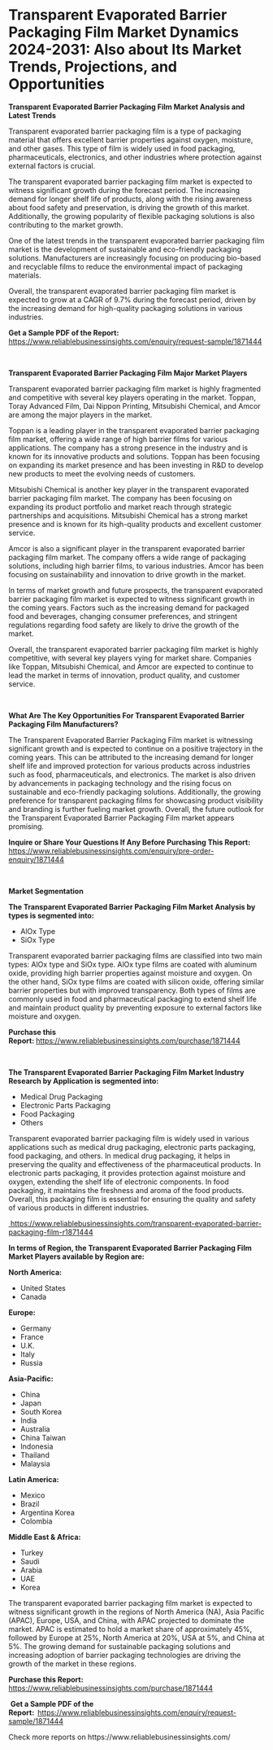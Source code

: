 <p><h1>Transparent Evaporated Barrier Packaging Film Market Dynamics 2024-2031: Also about Its Market Trends, Projections, and Opportunities</h1></p><p><strong>Transparent Evaporated Barrier Packaging Film Market Analysis and Latest Trends</strong></p>
<p><p>Transparent evaporated barrier packaging film is a type of packaging material that offers excellent barrier properties against oxygen, moisture, and other gases. This type of film is widely used in food packaging, pharmaceuticals, electronics, and other industries where protection against external factors is crucial.</p><p>The transparent evaporated barrier packaging film market is expected to witness significant growth during the forecast period. The increasing demand for longer shelf life of products, along with the rising awareness about food safety and preservation, is driving the growth of this market. Additionally, the growing popularity of flexible packaging solutions is also contributing to the market growth.</p><p>One of the latest trends in the transparent evaporated barrier packaging film market is the development of sustainable and eco-friendly packaging solutions. Manufacturers are increasingly focusing on producing bio-based and recyclable films to reduce the environmental impact of packaging materials.</p><p>Overall, the transparent evaporated barrier packaging film market is expected to grow at a CAGR of 9.7% during the forecast period, driven by the increasing demand for high-quality packaging solutions in various industries.</p></p>
<p><strong>Get a Sample PDF of the Report:&nbsp;</strong> <a href="https://www.reliablebusinessinsights.com/enquiry/request-sample/1871444">https://www.reliablebusinessinsights.com/enquiry/request-sample/1871444</a></p>
<p>&nbsp;</p>
<p><strong>Transparent Evaporated Barrier Packaging Film Major Market Players</strong></p>
<p><p>Transparent evaporated barrier packaging film market is highly fragmented and competitive with several key players operating in the market. Toppan, Toray Advanced Film, Dai Nippon Printing, Mitsubishi Chemical, and Amcor are among the major players in the market.</p><p>Toppan is a leading player in the transparent evaporated barrier packaging film market, offering a wide range of high barrier films for various applications. The company has a strong presence in the industry and is known for its innovative products and solutions. Toppan has been focusing on expanding its market presence and has been investing in R&D to develop new products to meet the evolving needs of customers.</p><p>Mitsubishi Chemical is another key player in the transparent evaporated barrier packaging film market. The company has been focusing on expanding its product portfolio and market reach through strategic partnerships and acquisitions. Mitsubishi Chemical has a strong market presence and is known for its high-quality products and excellent customer service.</p><p>Amcor is also a significant player in the transparent evaporated barrier packaging film market. The company offers a wide range of packaging solutions, including high barrier films, to various industries. Amcor has been focusing on sustainability and innovation to drive growth in the market.</p><p>In terms of market growth and future prospects, the transparent evaporated barrier packaging film market is expected to witness significant growth in the coming years. Factors such as the increasing demand for packaged food and beverages, changing consumer preferences, and stringent regulations regarding food safety are likely to drive the growth of the market.</p><p>Overall, the transparent evaporated barrier packaging film market is highly competitive, with several key players vying for market share. Companies like Toppan, Mitsubishi Chemical, and Amcor are expected to continue to lead the market in terms of innovation, product quality, and customer service.</p></p>
<p>&nbsp;</p>
<p><strong>What Are The Key Opportunities For Transparent Evaporated Barrier Packaging Film Manufacturers?</strong></p>
<p><p>The Transparent Evaporated Barrier Packaging Film market is witnessing significant growth and is expected to continue on a positive trajectory in the coming years. This can be attributed to the increasing demand for longer shelf life and improved protection for various products across industries such as food, pharmaceuticals, and electronics. The market is also driven by advancements in packaging technology and the rising focus on sustainable and eco-friendly packaging solutions. Additionally, the growing preference for transparent packaging films for showcasing product visibility and branding is further fueling market growth. Overall, the future outlook for the Transparent Evaporated Barrier Packaging Film market appears promising.</p></p>
<p><strong>Inquire or Share Your Questions If Any Before Purchasing This Report:</strong> <a href="https://www.reliablebusinessinsights.com/enquiry/pre-order-enquiry/1871444">https://www.reliablebusinessinsights.com/enquiry/pre-order-enquiry/1871444</a></p>
<p>&nbsp;</p>
<p><strong>Market Segmentation</strong></p>
<p><strong>The Transparent Evaporated Barrier Packaging Film Market Analysis by types is segmented into:</strong></p>
<p><ul><li>AlOx Type</li><li>SiOx Type</li></ul></p>
<p><p>Transparent evaporated barrier packaging films are classified into two main types: AlOx type and SiOx type. AlOx type films are coated with aluminum oxide, providing high barrier properties against moisture and oxygen. On the other hand, SiOx type films are coated with silicon oxide, offering similar barrier properties but with improved transparency. Both types of films are commonly used in food and pharmaceutical packaging to extend shelf life and maintain product quality by preventing exposure to external factors like moisture and oxygen.</p></p>
<p><strong>Purchase this Report:&nbsp;</strong><a href="https://www.reliablebusinessinsights.com/purchase/1871444">https://www.reliablebusinessinsights.com/purchase/1871444</a></p>
<p>&nbsp;</p>
<p><strong>The Transparent Evaporated Barrier Packaging Film Market Industry Research by Application is segmented into:</strong></p>
<p><ul><li>Medical Drug Packaging</li><li>Electronic Parts Packaging</li><li>Food Packaging</li><li>Others</li></ul></p>
<p><p>Transparent evaporated barrier packaging film is widely used in various applications such as medical drug packaging, electronic parts packaging, food packaging, and others. In medical drug packaging, it helps in preserving the quality and effectiveness of the pharmaceutical products. In electronic parts packaging, it provides protection against moisture and oxygen, extending the shelf life of electronic components. In food packaging, it maintains the freshness and aroma of the food products. Overall, this packaging film is essential for ensuring the quality and safety of various products in different industries.</p></p>
<p><a href="https://www.reliablebusinessinsights.com/transparent-evaporated-barrier-packaging-film-r1871444">&nbsp;https://www.reliablebusinessinsights.com/transparent-evaporated-barrier-packaging-film-r1871444</a></p>
<p><strong>In terms of Region, the Transparent Evaporated Barrier Packaging Film Market Players available by Region are:</strong></p>
<p>
    <p> <strong> North America: </strong>
        <ul>
            <li>United States</li>
            <li>Canada</li>
        </ul>
        </p> 
    <p> <strong> Europe: </strong>
        <ul>
            <li>Germany</li>
            <li>France</li>
            <li>U.K.</li>
            <li>Italy</li>
            <li>Russia</li>
        </ul>
        </p> 
    <p> <strong> Asia-Pacific: </strong>
        <ul>
            <li>China</li>
            <li>Japan</li>
            <li>South Korea</li>
            <li>India</li>
            <li>Australia</li>
            <li>China Taiwan</li>
            <li>Indonesia</li>
            <li>Thailand</li>
            <li>Malaysia</li>
        </ul>
        </p> 
    <p> <strong> Latin America: </strong>
        <ul>
            <li>Mexico</li>
            <li>Brazil</li>
            <li>Argentina Korea</li>
            <li>Colombia</li>
        </ul>
        </p> 
    <p> <strong> Middle East & Africa: </strong>
        <ul>
            <li>Turkey</li>
            <li>Saudi</li>
            <li>Arabia</li>
            <li>UAE</li>
            <li>Korea</li>
        </ul>
    </p>
    </p>
<p><p>The transparent evaporated barrier packaging film market is expected to witness significant growth in the regions of North America (NA), Asia Pacific (APAC), Europe, USA, and China, with APAC projected to dominate the market. APAC is estimated to hold a market share of approximately 45%, followed by Europe at 25%, North America at 20%, USA at 5%, and China at 5%. The growing demand for sustainable packaging solutions and increasing adoption of barrier packaging technologies are driving the growth of the market in these regions.</p></p>
<p><strong>Purchase this Report: </strong><a href="https://www.reliablebusinessinsights.com/purchase/1871444">https://www.reliablebusinessinsights.com/purchase/1871444</a></p>
<p>&nbsp;<strong>Get a Sample PDF of the Report:&nbsp;&nbsp;</strong><a href="https://www.reliablebusinessinsights.com/enquiry/request-sample/1871444">https://www.reliablebusinessinsights.com/enquiry/request-sample/1871444</a></p>
<p><strong></strong></p>
<p>Check more reports on https://www.reliablebusinessinsights.com/</p>